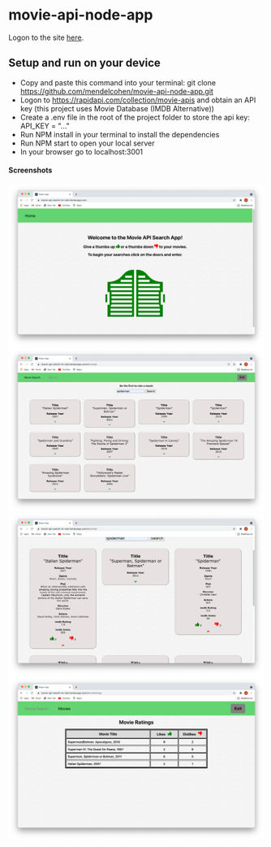 # movie-api-node-app

Logon to the site [here](https://movie-api-search-to-rate.herokuapp.com).

## Setup and run on your device

- Copy and paste this command into your terminal: git clone https://github.com/mendelcohen/movie-api-node-app.git
- Logon to https://rapidapi.com/collection/movie-apis and obtain an API key (this project uses Movie Database (IMDB Alternative))
- Create a .env file in the root of the project folder to store the api key: API_KEY = "..."
- Run NPM install in your terminal to install the dependencies
- Run NPM start to open your local server
- In your browser go to localhost:3001

#### Screenshots

![Landing Page](Screenshots/LandingPage.png)
![Search by movie name and be first to rate](Screenshots/SearchMovieName1.png)
![Click on movie dropdown arrow to see movie data and to rate](Screenshots/MovieDropdown.png)
![Ratings Chart Format](Screenshots/RatingsChartFormat.png)
